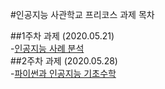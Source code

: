 #인공지능 사관학교 프리코스 과제 목차

##1주차 과제 (2020.05.21)   
-[인공지능 사례 분석](https://github.com/ktm93/tm/blob/master/1week.ipynb)   
##2주차 과제 (2020.05.28)   
-[파이썬과 인공지능 기초수학](https://github.com/ktm93/tm/blob/master/2week.ipynb)   
